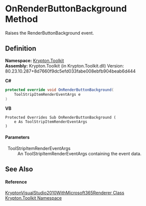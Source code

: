 # OnRenderButtonBackground Method


Raises the RenderButtonBackground event.



## Definition
**Namespace:** <a href="79d2eac2-21f4-54ff-7552-b20c33c30600.md">Krypton.Toolkit</a>  
**Assembly:** Krypton.Toolkit (in Krypton.Toolkit.dll) Version: 80.23.10.287+8d7660f9dc5efd033fabe008ebfb904beab6d444

**C#**
``` C#
protected override void OnRenderButtonBackground(
	ToolStripItemRenderEventArgs e
)
```
**VB**
``` VB
Protected Overrides Sub OnRenderButtonBackground ( 
	e As ToolStripItemRenderEventArgs
)
```



#### Parameters
<dl><dt>  ToolStripItemRenderEventArgs</dt><dd>An ToolStripItemRenderEventArgs containing the event data.</dd></dl>

## See Also


#### Reference
<a href="bb2506d2-5dba-c671-62dd-34d1074f31a1.md">KryptonVisualStudio2010WithMicrosoft365Renderer Class</a>  
<a href="79d2eac2-21f4-54ff-7552-b20c33c30600.md">Krypton.Toolkit Namespace</a>  
